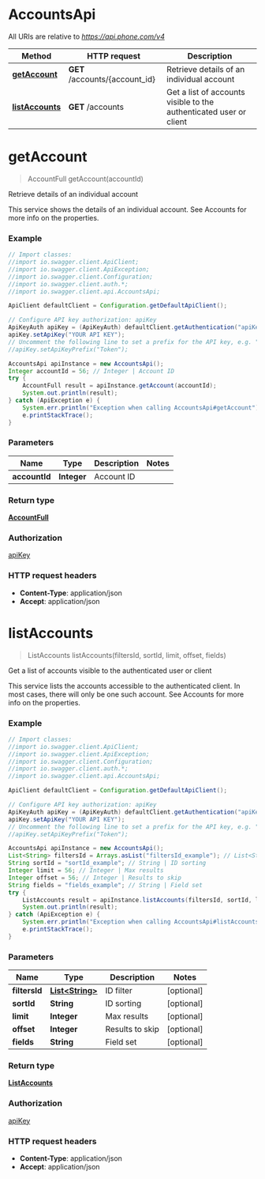 # AccountsApi

All URIs are relative to *https://api.phone.com/v4*

Method | HTTP request | Description
------------- | ------------- | -------------
[**getAccount**](AccountsApi.md#getAccount) | **GET** /accounts/{account_id} | Retrieve details of an individual account
[**listAccounts**](AccountsApi.md#listAccounts) | **GET** /accounts | Get a list of accounts visible to the authenticated user or client


<a name="getAccount"></a>
# **getAccount**
> AccountFull getAccount(accountId)

Retrieve details of an individual account

This service shows the details of an individual account. See Accounts for more info on the properties.

### Example
```java
// Import classes:
//import io.swagger.client.ApiClient;
//import io.swagger.client.ApiException;
//import io.swagger.client.Configuration;
//import io.swagger.client.auth.*;
//import io.swagger.client.api.AccountsApi;

ApiClient defaultClient = Configuration.getDefaultApiClient();

// Configure API key authorization: apiKey
ApiKeyAuth apiKey = (ApiKeyAuth) defaultClient.getAuthentication("apiKey");
apiKey.setApiKey("YOUR API KEY");
// Uncomment the following line to set a prefix for the API key, e.g. "Token" (defaults to null)
//apiKey.setApiKeyPrefix("Token");

AccountsApi apiInstance = new AccountsApi();
Integer accountId = 56; // Integer | Account ID
try {
    AccountFull result = apiInstance.getAccount(accountId);
    System.out.println(result);
} catch (ApiException e) {
    System.err.println("Exception when calling AccountsApi#getAccount");
    e.printStackTrace();
}
```

### Parameters

Name | Type | Description  | Notes
------------- | ------------- | ------------- | -------------
 **accountId** | **Integer**| Account ID |

### Return type

[**AccountFull**](AccountFull.md)

### Authorization

[apiKey](../README.md#apiKey)

### HTTP request headers

 - **Content-Type**: application/json
 - **Accept**: application/json

<a name="listAccounts"></a>
# **listAccounts**
> ListAccounts listAccounts(filtersId, sortId, limit, offset, fields)

Get a list of accounts visible to the authenticated user or client

This service lists the accounts accessible to the authenticated client. In most cases, there will only be one such account. See Accounts for more info on the properties.

### Example
```java
// Import classes:
//import io.swagger.client.ApiClient;
//import io.swagger.client.ApiException;
//import io.swagger.client.Configuration;
//import io.swagger.client.auth.*;
//import io.swagger.client.api.AccountsApi;

ApiClient defaultClient = Configuration.getDefaultApiClient();

// Configure API key authorization: apiKey
ApiKeyAuth apiKey = (ApiKeyAuth) defaultClient.getAuthentication("apiKey");
apiKey.setApiKey("YOUR API KEY");
// Uncomment the following line to set a prefix for the API key, e.g. "Token" (defaults to null)
//apiKey.setApiKeyPrefix("Token");

AccountsApi apiInstance = new AccountsApi();
List<String> filtersId = Arrays.asList("filtersId_example"); // List<String> | ID filter
String sortId = "sortId_example"; // String | ID sorting
Integer limit = 56; // Integer | Max results
Integer offset = 56; // Integer | Results to skip
String fields = "fields_example"; // String | Field set
try {
    ListAccounts result = apiInstance.listAccounts(filtersId, sortId, limit, offset, fields);
    System.out.println(result);
} catch (ApiException e) {
    System.err.println("Exception when calling AccountsApi#listAccounts");
    e.printStackTrace();
}
```

### Parameters

Name | Type | Description  | Notes
------------- | ------------- | ------------- | -------------
 **filtersId** | [**List&lt;String&gt;**](String.md)| ID filter | [optional]
 **sortId** | **String**| ID sorting | [optional]
 **limit** | **Integer**| Max results | [optional]
 **offset** | **Integer**| Results to skip | [optional]
 **fields** | **String**| Field set | [optional]

### Return type

[**ListAccounts**](ListAccounts.md)

### Authorization

[apiKey](../README.md#apiKey)

### HTTP request headers

 - **Content-Type**: application/json
 - **Accept**: application/json

